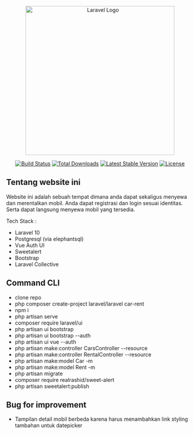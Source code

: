 <p align="center"><a href="https://laravel.com" target="_blank"><img src="https://raw.githubusercontent.com/laravel/art/master/logo-lockup/5%20SVG/2%20CMYK/1%20Full%20Color/laravel-logolockup-cmyk-red.svg" width="400" alt="Laravel Logo"></a></p>

<p align="center">
<a href="https://github.com/laravel/framework/actions"><img src="https://github.com/laravel/framework/workflows/tests/badge.svg" alt="Build Status"></a>
<a href="https://packagist.org/packages/laravel/framework"><img src="https://img.shields.io/packagist/dt/laravel/framework" alt="Total Downloads"></a>
<a href="https://packagist.org/packages/laravel/framework"><img src="https://img.shields.io/packagist/v/laravel/framework" alt="Latest Stable Version"></a>
<a href="https://packagist.org/packages/laravel/framework"><img src="https://img.shields.io/packagist/l/laravel/framework" alt="License"></a>
</p>

## Tentang website ini

Website ini adalah sebuah tempat dimana anda dapat sekaligus menyewa dan merentalkan mobil. Anda dapat registrasi dan login sesuai identitas. Serta dapat langsung menyewa mobil yang tersedia.

Tech Stack :

- Laravel 10
- Postgresql (via elephantsql)
- Vue Auth UI
- Sweetalert
- Bootstrap
- Laravel Collective

## Command CLI

- clone repo
- php composer create-project laravel/laravel car-rent
- npm i
- php artisan serve
- composer require laravel/ui
- php artisan ui bootstrap
- php artisan ui bootstrap --auth
- php artisan ui vue --auth
- php artisan make:controller CarsController --resource
- php artisan make:controller RentalController --resource
- php artisan make:model Car -m
- php artisan make:model Rent -m
- php artisan migrate
- composer require realrashid/sweet-alert
- php artisan sweetalert:publish

## Bug for improvement

- Tampilan detail mobil berbeda karena harus menambahkan link styling tambahan untuk datepicker
